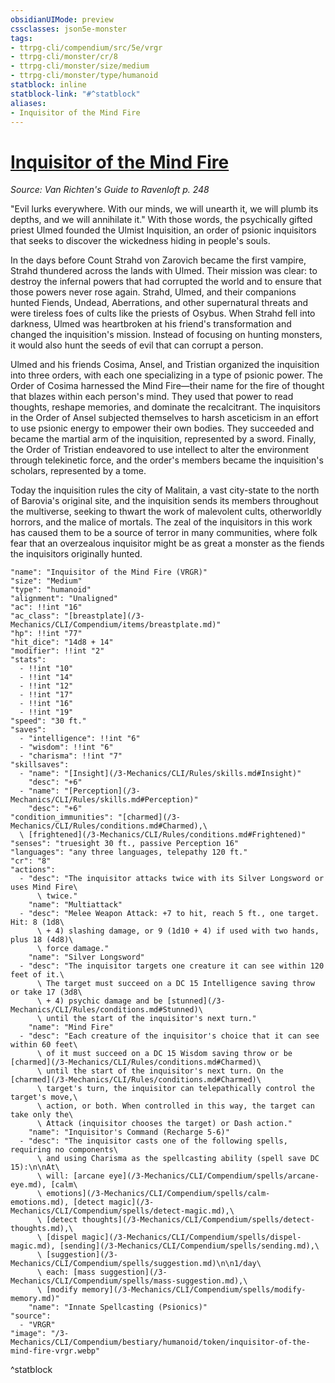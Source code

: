 ```yaml
---
obsidianUIMode: preview
cssclasses: json5e-monster
tags:
- ttrpg-cli/compendium/src/5e/vrgr
- ttrpg-cli/monster/cr/8
- ttrpg-cli/monster/size/medium
- ttrpg-cli/monster/type/humanoid
statblock: inline
statblock-link: "#^statblock"
aliases:
- Inquisitor of the Mind Fire
---
```

# [Inquisitor of the Mind Fire](3-Mechanics\CLI\Compendium\bestiary\humanoid/inquisitor-of-the-mind-fire-vrgr.md)
*Source: Van Richten's Guide to Ravenloft p. 248*  

"Evil lurks everywhere. With our minds, we will unearth it, we will plumb its depths, and we will annihilate it." With those words, the psychically gifted priest Ulmed founded the Ulmist Inquisition, an order of psionic inquisitors that seeks to discover the wickedness hiding in people's souls.

In the days before Count Strahd von Zarovich became the first vampire, Strahd thundered across the lands with Ulmed. Their mission was clear: to destroy the infernal powers that had corrupted the world and to ensure that those powers never rose again. Strahd, Ulmed, and their companions hunted Fiends, Undead, Aberrations, and other supernatural threats and were tireless foes of cults like the priests of Osybus. When Strahd fell into darkness, Ulmed was heartbroken at his friend's transformation and changed the inquisition's mission. Instead of focusing on hunting monsters, it would also hunt the seeds of evil that can corrupt a person.

Ulmed and his friends Cosima, Ansel, and Tristian organized the inquisition into three orders, with each one specializing in a type of psionic power. The Order of Cosima harnessed the Mind Fire—their name for the fire of thought that blazes within each person's mind. They used that power to read thoughts, reshape memories, and dominate the recalcitrant. The inquisitors in the Order of Ansel subjected themselves to harsh asceticism in an effort to use psionic energy to empower their own bodies. They succeeded and became the martial arm of the inquisition, represented by a sword. Finally, the Order of Tristian endeavored to use intellect to alter the environment through telekinetic force, and the order's members became the inquisition's scholars, represented by a tome.

Today the inquisition rules the city of Malitain, a vast city-state to the north of Barovia's original site, and the inquisition sends its members throughout the multiverse, seeking to thwart the work of malevolent cults, otherworldly horrors, and the malice of mortals. The zeal of the inquisitors in this work has caused them to be a source of terror in many communities, where folk fear that an overzealous inquisitor might be as great a monster as the fiends the inquisitors originally hunted.

```statblock
"name": "Inquisitor of the Mind Fire (VRGR)"
"size": "Medium"
"type": "humanoid"
"alignment": "Unaligned"
"ac": !!int "16"
"ac_class": "[breastplate](/3-Mechanics/CLI/Compendium/items/breastplate.md)"
"hp": !!int "77"
"hit_dice": "14d8 + 14"
"modifier": !!int "2"
"stats":
  - !!int "10"
  - !!int "14"
  - !!int "12"
  - !!int "17"
  - !!int "16"
  - !!int "19"
"speed": "30 ft."
"saves":
  - "intelligence": !!int "6"
  - "wisdom": !!int "6"
  - "charisma": !!int "7"
"skillsaves":
  - "name": "[Insight](/3-Mechanics/CLI/Rules/skills.md#Insight)"
    "desc": "+6"
  - "name": "[Perception](/3-Mechanics/CLI/Rules/skills.md#Perception)"
    "desc": "+6"
"condition_immunities": "[charmed](/3-Mechanics/CLI/Rules/conditions.md#Charmed),\
  \ [frightened](/3-Mechanics/CLI/Rules/conditions.md#Frightened)"
"senses": "truesight 30 ft., passive Perception 16"
"languages": "any three languages, telepathy 120 ft."
"cr": "8"
"actions":
  - "desc": "The inquisitor attacks twice with its Silver Longsword or uses Mind Fire\
      \ twice."
    "name": "Multiattack"
  - "desc": "Melee Weapon Attack: +7 to hit, reach 5 ft., one target. Hit: 8 (1d8\
      \ + 4) slashing damage, or 9 (1d10 + 4) if used with two hands, plus 18 (4d8)\
      \ force damage."
    "name": "Silver Longsword"
  - "desc": "The inquisitor targets one creature it can see within 120 feet of it.\
      \ The target must succeed on a DC 15 Intelligence saving throw or take 17 (3d8\
      \ + 4) psychic damage and be [stunned](/3-Mechanics/CLI/Rules/conditions.md#Stunned)\
      \ until the start of the inquisitor's next turn."
    "name": "Mind Fire"
  - "desc": "Each creature of the inquisitor's choice that it can see within 60 feet\
      \ of it must succeed on a DC 15 Wisdom saving throw or be [charmed](/3-Mechanics/CLI/Rules/conditions.md#Charmed)\
      \ until the start of the inquisitor's next turn. On the [charmed](/3-Mechanics/CLI/Rules/conditions.md#Charmed)\
      \ target's turn, the inquisitor can telepathically control the target's move,\
      \ action, or both. When controlled in this way, the target can take only the\
      \ Attack (inquisitor chooses the target) or Dash action."
    "name": "Inquisitor's Command (Recharge 5-6)"
  - "desc": "The inquisitor casts one of the following spells, requiring no components\
      \ and using Charisma as the spellcasting ability (spell save DC 15):\n\nAt\
      \ will: [arcane eye](/3-Mechanics/CLI/Compendium/spells/arcane-eye.md), [calm\
      \ emotions](/3-Mechanics/CLI/Compendium/spells/calm-emotions.md), [detect magic](/3-Mechanics/CLI/Compendium/spells/detect-magic.md),\
      \ [detect thoughts](/3-Mechanics/CLI/Compendium/spells/detect-thoughts.md),\
      \ [dispel magic](/3-Mechanics/CLI/Compendium/spells/dispel-magic.md), [sending](/3-Mechanics/CLI/Compendium/spells/sending.md),\
      \ [suggestion](/3-Mechanics/CLI/Compendium/spells/suggestion.md)\n\n1/day\
      \ each: [mass suggestion](/3-Mechanics/CLI/Compendium/spells/mass-suggestion.md),\
      \ [modify memory](/3-Mechanics/CLI/Compendium/spells/modify-memory.md)"
    "name": "Innate Spellcasting (Psionics)"
"source":
  - "VRGR"
"image": "/3-Mechanics/CLI/Compendium/bestiary/humanoid/token/inquisitor-of-the-mind-fire-vrgr.webp"
```
^statblock
